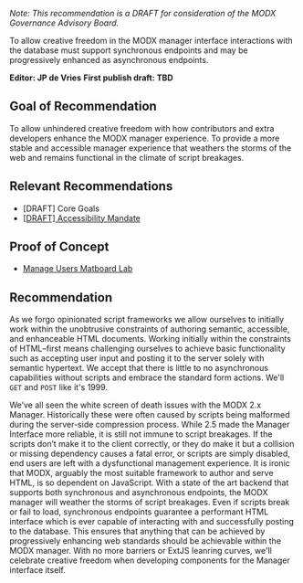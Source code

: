 _Note: This recommendation is a DRAFT for consideration of the MODX Governance Advisory Board._


To allow creative freedom in the MODX manager interface interactions with the database must support synchronous endpoints and may be progressively enhanced as asynchronous endpoints.


**Editor: JP de Vries**
**First publish draft: TBD**


## Goal of Recommendation


To allow unhindered creative freedom with how contributors and extra developers enhance the MODX manager experience. To provide a more stable and accessible manager experience that weathers the storms of the web and remains functional in the climate of script breakages.


## Relevant Recommendations
 - [DRAFT] Core Goals
 - [[DRAFT] Accessibility Mandate](https://github.com/modxcms/mab-recommendations/pull/3)


## Proof of Concept
 - [Manage Users Matboard Lab](https://github.com/jpdevries/manage-users#manage-users-lab)


## Recommendation
As we forgo opinionated script frameworks we allow ourselves to initially work within the unobtrusive constraints of authoring semantic, accessible, and enhanceable HTML documents. Working initially within the constraints of HTML&ndash;first means challenging ourselves to achieve basic functionality such as accepting user input and posting it to the server solely with semantic hypertext. We accept that there is little to no asynchronous capabilities without scripts and embrace the standard form actions. We'll `GET` and `POST` like it's&nbsp;1999.

We’ve all seen the white screen of death issues with the MODX 2.x Manager. Historically these were often caused by scripts being malformed during the server-side compression process. While 2.5 made the Manager Interface more reliable, it is still not immune to script breakages. If the scripts don’t make it to the client correctly, or they do make it but a collision or missing dependency causes a fatal error, or scripts are simply disabled, end users are left with a dysfunctional management experience. It is ironic that MODX, arguably the most suitable framework to author and serve HTML, is so dependent on JavaScript. With a state of the art backend that supports both synchronous and asynchronous endpoints, the MODX manager will weather the storms of script breakages. Even if scripts break or fail to load, synchronous endpoints guarantee a performant HTML interface which is ever capable of interacting with and successfully posting to the&nbsp;database. This ensures that anything that can be achieved by progressively enhancing web standards should be achievable within the MODX&nbsp;manager. With no more barriers or ExtJS leanring curves, we'll celebrate creative freedom when developing components for the Manager interface&nbsp;itself. 
